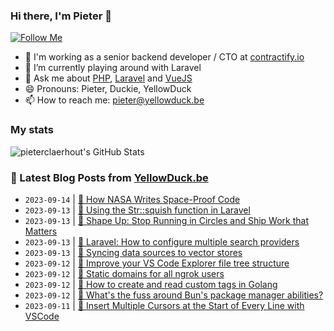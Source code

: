 ### Hi there, I'm Pieter 👋  
[![Follow Me](https://img.shields.io/github/followers/pieterclaerhout?label=Follow&style=social)](https://github.com/pieterclaerhout)

- 🏢 I'm working as a senior backend developer / CTO at [contractify.io](https://contractify.io)
- 🌱 I’m currently playing around with Laravel
- 💬 Ask me about [PHP](https://php.net), [Laravel](http://laravel.com) and [VueJS](https://vuejs.org)
- 😄 Pronouns: Pieter, Duckie, YellowDuck
- 📫 How to reach me: pieter@yellowduck.be

### My stats

![pieterclaerhout's GitHub Stats](https://github-readme-stats.vercel.app/api?username=pieterclaerhout&show_icons=true&count_private=true&line_height=40)

### 📩 Latest Blog Posts from [YellowDuck.be](https://www.yellowduck.be/)
<!-- BLOG-POST-LIST:START -->
- `2023-09-14` | [🔗 How NASA Writes Space-Proof Code](https://www.yellowduck.be/posts/how-nasa-writes-space-proof-code)  
- `2023-09-13` | [🐥 Using the Str::squish function in Laravel](https://www.yellowduck.be/posts/using-the-str-squish-function-in-laravel)  
- `2023-09-13` | [🔗 Shape Up: Stop Running in Circles and Ship Work that Matters](https://www.yellowduck.be/posts/shape-up-stop-running-in-circles-and-ship-work-that-matters)  
- `2023-09-13` | [🔗 Laravel: How to configure multiple search providers](https://www.yellowduck.be/posts/laravel-how-to-configure-multiple-search-providers)  
- `2023-09-13` | [🔗 Syncing data sources to vector stores](https://www.yellowduck.be/posts/syncing-data-sources-to-vector-stores)  
- `2023-09-12` | [🐥 Improve your VS Code Explorer file tree structure](https://www.yellowduck.be/posts/improve-your-vs-code-explorer-file-tree-structure)  
- `2023-09-12` | [🔗 Static domains for all ngrok users](https://www.yellowduck.be/posts/static-domains-for-all-ngrok-users)  
- `2023-09-12` | [🔗 How to create and read custom tags in Golang](https://www.yellowduck.be/posts/how-to-create-and-read-custom-tags-in-golang)  
- `2023-09-12` | [🔗 What&#39;s the fuss around Bun&#39;s package manager abilities?](https://www.yellowduck.be/posts/whats-the-fuss-around-buns-package-manager-abilities)  
- `2023-09-11` | [🐥 Insert Multiple Cursors at the Start of Every Line with VSCode](https://www.yellowduck.be/posts/insert-multiple-cursors-at-the-start-of-every-line-with-vscode)  

<!-- BLOG-POST-LIST:END -->
